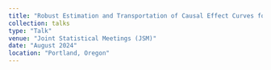 ```yaml
---
title: "Robust Estimation and Transportation of Causal Effect Curves for Difference-in-Differences Designs"
collection: talks
type: "Talk"
venue: "Joint Statistical Meetings (JSM)"
date: "August 2024"
location: "Portland, Oregon"
---
```


